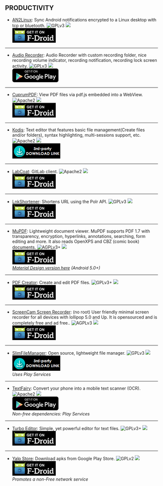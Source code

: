<!--
    Copyright (C)  2016 PRIMOKORN.
    Permission is granted to copy, distribute and/or modify this document
    under the terms of the GNU Free Documentation License, Version 1.3
    or any later version published by the Free Software Foundation;
    with no Invariant Sections, no Front-Cover Texts, and no Back-Cover Texts.
    A copy of the license is included in the section entitled "GNU
    Free Documentation License".
-->
## PRODUCTIVITY

* [AN2Linux](https://f-droid.org/app/kiwi.root.an2linuxclient): Sync Android notifications encrypted to a Linux desktop with tcp or bluetooth.
![GPLv3](https://img.shields.io/badge/License-GPLv3-brightgreen.svg?style=flat-square)
[![](https://img.shields.io/badge/Source-Github-lightgrey.svg?style=flat-square)](https://github.com/rootkiwi/an2linuxclient)  
[![](Pictures/F-Droid.png)](https://f-droid.org/app/kiwi.root.an2linuxclient)

***

* [Audio Recorder](https://play.google.com/store/apps/details?id=com.github.axet.audiorecorder): Audio Recorder with custom recording folder, nice recording volume indicator, recording notification, recording lock screen activity.
![GPLv3](https://img.shields.io/badge/License-GPLv3-brightgreen.svg?style=flat-square)
[![](https://img.shields.io/badge/Source-GitLab-lightgrey.svg?style=flat-square)](https://gitlab.com/axet/android-audio-recorder)  
[![](Pictures/Google_Play.png)](https://play.google.com/store/apps/details?id=com.github.axet.audiorecorder)

***

* [CuprumPDF](https://f-droid.org/repository/browse/?fdid=org.ninthfloor.copperpdf): View PDF files via pdf.js embedded into a WebView.
![Apache2](https://img.shields.io/badge/License-Apache%202.0-yellowgreen.svg?style=flat-square)
[![](https://img.shields.io/badge/Source-Github-lightgrey.svg?style=flat-square)](https://github.com/paride/CopperPDF)  
[![](Pictures/F-Droid.png)](https://f-droid.org/repository/browse/?fdid=org.ninthfloor.copperpdf)

***

* [Kodis](https://github.com/iamareebjamal/Kodis/): Text editor that features basic file management(Create files and/or folders), syntax highlighting, multi-sessions support, etc.
![Apache2](https://img.shields.io/badge/License-Apache%202.0-yellowgreen.svg?style=flat-square)
[![](https://img.shields.io/badge/Source-Github-lightgrey.svg?style=flat-square)](https://github.com/iamareebjamal/Kodis)  
[![](Pictures/3rd-party.png)](https://github.com/iamareebjamal/Kodis/releases)

***

* [LabCoat](https://f-droid.org/app/com.commit451.gitlab): GitLab client.
![Apache2](https://img.shields.io/badge/License-Apache%202.0-yellowgreen.svg?style=flat-square)
[![](https://img.shields.io/badge/Source-GitLab-lightgrey.svg?style=flat-square)](https://gitlab.com/Commit451/LabCoat)  
[![](Pictures/F-Droid.png)](https://f-droid.org/app/com.commit451.gitlab)

***

* [LnkShortener](https://f-droid.org/repository/browse/?fdfilter=LnkShortener&fdid=de.hirtenstrasse.michael.lnkshortener): Shortens URL using the Polr API.
![GPLv3](https://img.shields.io/badge/License-GPLv3-brightgreen.svg?style=flat-square)
[![](https://img.shields.io/badge/Source-Github-lightgrey.svg?style=flat-square)](https://github.com/michaelachmann/LnkShortener)  
[![](Pictures/F-Droid.png)](https://f-droid.org/repository/browse/?fdfilter=LnkShortener&fdid=de.hirtenstrasse.michael.lnkshortener)

***

* [MuPDF](http://v.ht/E7l7): Lightweight document viewer. MuPDF supports PDF 1.7 with transparency, encryption, hyperlinks, annotations, searching, form editing and more. It also reads OpenXPS and CBZ (comic book) documents.
![AGPLv3+](https://img.shields.io/badge/License-AGPLv3+-green.svg?style=flat-square)
[![](https://img.shields.io/badge/Source-Ghostscript-lightgrey.svg?style=flat-square)](http://git.ghostscript.com/?p=mupdf.git;a=summary)  
[![](Pictures/F-Droid.png)](http://v.ht/E7l7)  
_[Material Design version here](http://v.ht/P3mE) (Android 5.0+)_

***

* [PDF Creator](http://v.ht/8dlR): Create and edit PDF files.
![GPLv3+](https://img.shields.io/badge/License-GPLv3+-brightgreen.svg?style=flat-square)
[![](https://img.shields.io/badge/Source-Github-lightgrey.svg?style=flat-square)](https://github.com/scoute-dich/PDFCreator)  
[![](Pictures/F-Droid.png)](http://v.ht/8dlR)

***

* [ScreenCam Screen Recorder](http://v.ht/cEQz): (no root) User friendly minimal screen recorder for all devices with lollipop 5.0 and Up. It is opensourced and is completely free and ad free..
![AGPLv3](https://img.shields.io/badge/License-AGPLv3-green.svg?style=flat-square)
[![](https://img.shields.io/badge/Source-Github-lightgrey.svg?style=flat-square)](https://github.com/vijai1996/screenrecorder)  
[![](Pictures/F-Droid.png)](https://f-droid.org/repository/browse/?fdfilter=screencam&fdid=com.orpheusdroid.screenrecorder)

***

* [SlimFileManager](https://forum.xda-developers.com/android/apps-games/app-slimfilemanager-t3515110): Open source, lightweight file manager.
![GPLv3](https://img.shields.io/badge/License-GPLv3-brightgreen.svg?style=flat-square)
[![](https://img.shields.io/badge/Source-Github-lightgrey.svg?style=flat-square)](https://github.com/gmillz/SlimFileManager/tree/main)  
[![](Pictures/3rd-party.png)](https://www.androidfilehost.com/?fid=385035244224404539)  
_Uses Play Services_

***

* [TextFairy](https://play.google.com/store/apps/details?id=com.renard.ocr): Convert your phone into a mobile text scanner (OCR).
![Apache2](https://img.shields.io/badge/License-Apache%202.0-yellowgreen.svg?style=flat-square)
[![](https://img.shields.io/badge/Source-Github-lightgrey.svg?style=flat-square)](https://github.com/renard314/textfairy)  
[![](Pictures/Google_Play.png)](https://play.google.com/store/apps/details?id=com.renard.ocr)  
_Non-free dependencies: Play Services_

***

* [Turbo Editor](http://v.ht/clQ9): Simple, yet powerful editor for text files.
![GPLv3+](https://img.shields.io/badge/License-GPLv3+-brightgreen.svg?style=flat-square)
[![](https://img.shields.io/badge/Source-Github-lightgrey.svg?style=flat-square)](https://github.com/vmihalachi/turbo-editor)  
[![](Pictures/F-Droid.png)](http://v.ht/clQ9)

***

* [Yalp Store](https://f-droid.org/repository/browse/?fdfilter=yalp&fdid=com.github.yeriomin.yalpstore): Download apks from Google Play Store.
![GPLv2](https://img.shields.io/badge/License-GPLv2-brightgreen.svg?style=flat-square)
[![](https://img.shields.io/badge/Source-Github-lightgrey.svg?style=flat-square)](https://github.com/yeriomin/YalpStore)  
[![](Pictures/F-Droid.png)](https://f-droid.org/repository/browse/?fdfilter=yalp&fdid=com.github.yeriomin.yalpstore)  
_Promotes a non-Free network service_